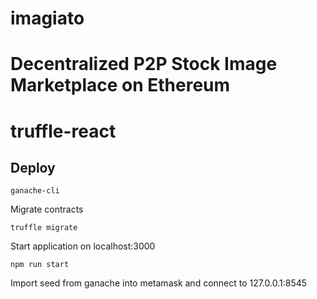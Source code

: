# imagiato
Decentralized P2P Stock Image Marketplace on Ethereum
=======
# truffle-react



## Deploy

`ganache-cli`

Migrate contracts

`truffle migrate`

Start application on localhost:3000

`npm run start`

Import seed from ganache into metamask and connect to 127.0.0.1:8545
